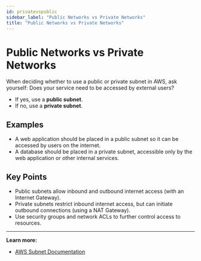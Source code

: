 ```yaml
---
id: privatevspublic
sidebar_label: "Public Networks vs Private Networks"
title: "Public Networks vs Private Networks"
---
```


# Public Networks vs Private Networks

When deciding whether to use a public or private subnet in AWS, ask yourself: Does your service need to be accessed by external users?

- If yes, use a **public subnet**.
- If no, use a **private subnet**.

## Examples
- A web application should be placed in a public subnet so it can be accessed by users on the internet.
- A database should be placed in a private subnet, accessible only by the web application or other internal services.

## Key Points
- Public subnets allow inbound and outbound internet access (with an Internet Gateway).
- Private subnets restrict inbound internet access, but can initiate outbound connections (using a NAT Gateway).
- Use security groups and network ACLs to further control access to resources.

---

**Learn more:**
- [AWS Subnet Documentation](https://docs.aws.amazon.com/vpc/latest/userguide/VPC_Subnets.html)